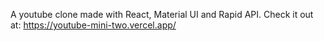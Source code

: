 A youtube clone made with React, Material UI and Rapid API.
Check it out at: https://youtube-mini-two.vercel.app/

